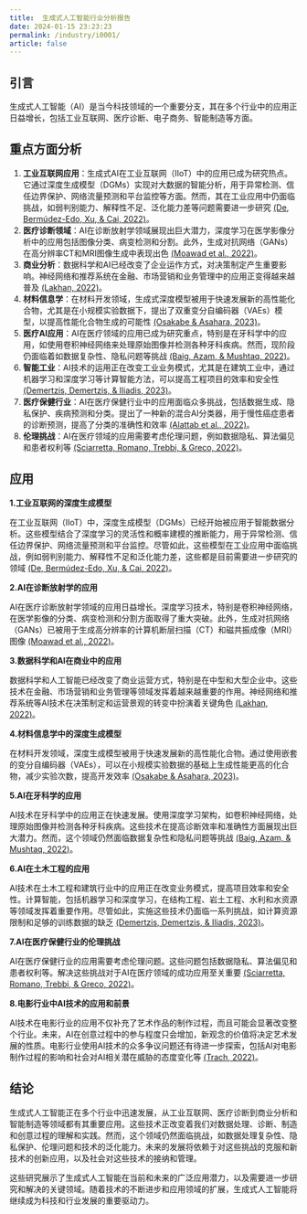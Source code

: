 ```yaml
---
title:  生成式人工智能行业分析报告
date: 2024-01-15 23:23:23
permalink: /industry/i0001/
article: false
---
```

## 引言

生成式人工智能（AI）是当今科技领域的一个重要分支，其在多个行业中的应用正日益增长，包括工业互联网、医疗诊断、电子商务、智能制造等方面。

## 重点方面分析

1. **工业互联网应用**：生成式AI在工业互联网（IIoT）中的应用已成为研究热点。它通过深度生成模型（DGMs）实现对大数据的智能分析，用于异常检测、信任边界保护、网络流量预测和平台监控等方面。然而，其在工业应用中仍面临挑战，如弱判别能力、解释性不足、泛化能力差等问题需要进一步研究 [(De, Bermúdez-Edo, Xu, & Cai, 2022)](https://consensus.app/papers/deep-generative-models-industrial-internet-things-survey-de/90aae1453f8a57c497e0488ed03977dd/?utm_source=chatgpt)。
2. **医疗诊断领域**：AI在诊断放射学领域展现出巨大潜力，深度学习在医学影像分析中的应用包括图像分类、病变检测和分割。此外，生成对抗网络（GANs）在高分辨率CT和MRI图像生成中表现出色 [(Moawad et al., 2022)](https://consensus.app/papers/intelligence-diagnostic-radiology-where-stand-moawad/38950dbaadb45ee392eecf91ef2ac375/?utm_source=chatgpt)。
3. **商业分析**：数据科学和AI已经改变了企业运作方式，对决策制定产生重要影响。神经网络和推荐系统在金融、市场营销和业务管理中的应用正变得越来越普及 [(Lakhan, 2022)](https://consensus.app/papers/applications-data-science-business-lakhan/c686d0a241bb5311a10a13b5097a74e4/?utm_source=chatgpt)。
4. **材料信息学**：在材料开发领域，生成式深度模型被用于快速发展新的高性能化合物，尤其是在小规模实验数据下，提出了双重变分自编码器（VAEs）模型，以提高性能化合物生成的可能性 [(Osakabe & Asahara, 2023)](https://consensus.app/papers/proposing-novel-extrapolative-compounds-nested-osakabe/fa66e1c586575b939374d05308479d70/?utm_source=chatgpt)。
5. **医疗AI应用**：AI在医疗领域的应用已成为研究重点，特别是在牙科学中的应用，如使用卷积神经网络来处理原始图像并检测各种牙科疾病。然而，现阶段仍面临着如数据复杂性、隐私问题等挑战 [(Baig, Azam, & Mushtaq, 2022)](https://consensus.app/papers/intelligence-dentistry-literature-review-baig/4ee6f35ae942590d93a8650324c3cb56/?utm_source=chatgpt)。
6.  **智能工业**：AI技术的运用正在改变工业业务模式，尤其是在建筑工业中，通过机器学习和深度学习等计算智能方法，可以提高工程项目的效率和安全性 [(Demertzis, Demertzis, & Iliadis, 2023)](https://consensus.app/papers/selective-survey-review-computational-intelligence-demertzis/821e1ff331f15e3b82c48ab840761679/?utm_source=chatgpt)。
7.  **医疗保健行业**：AI在医疗保健行业中的应用面临众多挑战，包括数据生成、隐私保护、疾病预测和分类。提出了一种新的混合AI分类器，用于慢性癌症患者的诊断预测，提高了分类的准确性和效率 [(Alattab et al., 2022)](https://consensus.app/papers/diseases-diagnosis-classification-strategy-electronic-alattab/ab2e470d90cd5bc0a34acca12b1edee8/?utm_source=chatgpt)。
8.  **伦理挑战**：AI在医疗领域的应用需要考虑伦理问题，例如数据隐私、算法偏见和患者权利等 [(Sciarretta, Romano, Trebbi, & Greco, 2022)](https://consensus.app/papers/intelligence-health-care-challenges-sciarretta/8ebbef36a1f35236bd173971988762df/?utm_source=chatgpt)。

## 应用

**1.工业互联网的深度生成模型**

在工业互联网（IIoT）中，深度生成模型（DGMs）已经开始被应用于智能数据分析。这些模型结合了深度学习的灵活性和概率建模的推断能力，用于异常检测、信任边界保护、网络流量预测和平台监控。尽管如此，这些模型在工业应用中面临挑战，例如弱判别能力、解释性不足和泛化能力差，这些都是目前需要进一步研究的领域 [(De, Bermúdez-Edo, Xu, & Cai, 2022)](https://consensus.app/papers/deep-generative-models-industrial-internet-things-survey-de/90aae1453f8a57c497e0488ed03977dd/?utm_source=chatgpt)。

**2.AI在诊断放射学的应用**

AI在医疗诊断放射学领域的应用日益增长。深度学习技术，特别是卷积神经网络，在医学影像的分类、病变检测和分割方面取得了重大突破。此外，生成对抗网络（GANs）已被用于生成高分辨率的计算机断层扫描（CT）和磁共振成像（MRI）图像 [(Moawad et al., 2022)](https://consensus.app/papers/intelligence-diagnostic-radiology-where-stand-moawad/38950dbaadb45ee392eecf91ef2ac375/?utm_source=chatgpt)。

**3.数据科学和AI在商业中的应用**

数据科学和人工智能已经改变了商业运营方式，特别是在中型和大型企业中。这些技术在金融、市场营销和业务管理等领域发挥着越来越重要的作用。神经网络和推荐系统等AI技术在决策制定和运营景观的转变中扮演着关键角色 [(Lakhan, 2022)](https://consensus.app/papers/applications-data-science-business-lakhan/c686d0a241bb5311a10a13b5097a74e4/?utm_source=chatgpt)。

**4.材料信息学中的深度生成模型**

在材料开发领域，深度生成模型被用于快速发展新的高性能化合物。通过使用嵌套的变分自编码器（VAEs），可以在小规模实验数据的基础上生成性能更高的化合物，减少实验次数，提高开发效率 [(Osakabe & Asahara, 2023)](https://consensus.app/papers/proposing-novel-extrapolative-compounds-nested-osakabe/fa66e1c586575b939374d05308479d70/?utm_source=chatgpt)。

**5.AI在牙科学的应用**

AI技术在牙科学中的应用正在快速发展。使用深度学习架构，如卷积神经网络，处理原始图像并检测各种牙科疾病。这些技术在提高诊断效率和准确性方面展现出巨大潜力。然而，这个领域仍然面临数据复杂性和隐私问题等挑战 [(Baig, Azam, & Mushtaq, 2022)](https://consensus.app/papers/intelligence-dentistry-literature-review-baig/4ee6f35ae942590d93a8650324c3cb56/?utm_source=chatgpt)。

**6.AI在土木工程的应用**

AI技术在土木工程和建筑行业中的应用正在改变业务模式，提高项目效率和安全性。计算智能，包括机器学习和深度学习，在结构工程、岩土工程、水利和水资源等领域发挥着重要作用。尽管如此，实施这些技术仍面临一系列挑战，如计算资源限制和足够的训练数据的缺乏 [(Demertzis, Demertzis, & Iliadis, 2023)](https://consensus.app/papers/selective-survey-review-computational-intelligence-demertzis/821e1ff331f15e3b82c48ab840761679/?utm_source=chatgpt)。

**7.AI在医疗保健行业的伦理挑战**

AI在医疗保健行业的应用需要考虑伦理问题。这些问题包括数据隐私、算法偏见和患者权利等。解决这些挑战对于AI在医疗领域的成功应用至关重要 [(Sciarretta, Romano, Trebbi, & Greco, 2022)](https://consensus.app/papers/intelligence-health-care-challenges-sciarretta/8ebbef36a1f35236bd173971988762df/?utm_source=chatgpt)。

**8.电影行业中AI技术的应用和前景**

AI技术在电影行业的应用不仅补充了艺术作品的制作过程，而且可能会显著改变整个行业。未来，AI在创意过程中的参与程度只会增加，新观念的价值将决定艺术发展的性质。电影行业使用AI技术的众多争议问题还有待进一步探索，包括AI对电影制作过程的影响和社会对AI相关潜在威胁的态度变化等 [(Trach, 2022)](https://consensus.app/papers/experience-prospects-artificial-intelligence-trach/ce51544775725ad9bae208df31817601/?utm_source=chatgpt)。

## 结论

生成式人工智能正在多个行业中迅速发展，从工业互联网、医疗诊断到商业分析和智能制造等领域都有其重要应用。这些技术正改变着我们对数据处理、诊断、制造和创意过程的理解和实践。然而，这个领域仍然面临挑战，如数据处理复杂性、隐私保护、伦理问题和技术的泛化能力。未来的发展将依赖于对这些挑战的克服和新技术的创新应用，以及社会对这些技术的接纳和管理。

这些研究展示了生成式人工智能在当前和未来的广泛应用潜力，以及需要进一步研究和解决的关键领域。随着技术的不断进步和应用领域的扩展，生成式人工智能将继续成为科技和行业发展的重要驱动力。